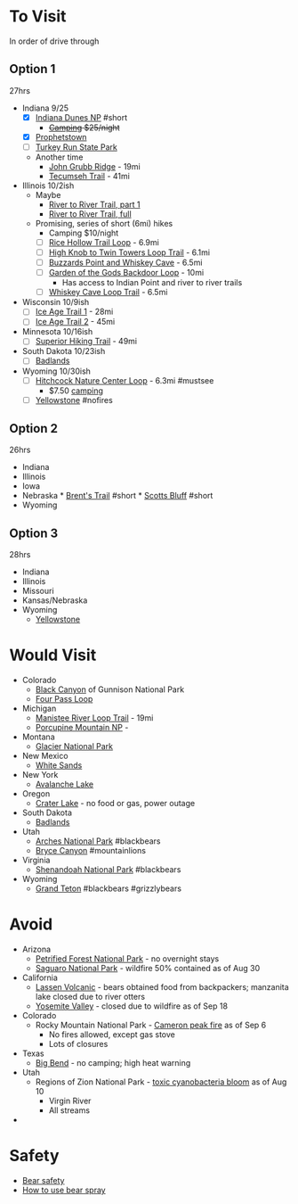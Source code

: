# To Visit
In order of drive through
## Option 1
27hrs
* Indiana 9/25
	* [x] [Indiana Dunes NP](https://www.nps.gov/indu/index.htm) #short
		* ~~[Camping](https://www.nps.gov/indu/planyourvisit/campgrounds.htm) $25/night~~
	* [x] [Prophetstown](https://www.in.gov/dnr/parklake/2971.htm)
	* [ ] [Turkey Run State Park](https://www.alltrails.com/parks/us/indiana/turkey-run-state-park)
	* Another time
		* [John Grubb Ridge](https://www.alltrails.com/trail/us/indiana/john-grubb-ridge-and-terrill-ridge-loop-trail) - 19mi
		* [Tecumseh Trail](https://www.alltrails.com/trail/us/indiana/the-tecumseh-trail) - 41mi
* Illinois 10/2ish
	* Maybe
		* [River to River Trail, part 1](https://www.alltrails.com/trail/us/illinois/river-to-river-trail-first-section)
		* [River to River Trail, full](https://www.alltrails.com/trail/us/illinois/river-to-river-trail?ref=header)
	* Promising, series of short (6mi) hikes
		* Camping $10/night
		* [ ] [Rice Hollow Trail Loop](https://www.alltrails.com/trail/us/illinois/rice-hollow-trail-loop) - 6.9mi
		* [ ] [High Knob to Twin Towers Loop Trail](https://www.alltrails.com/trail/us/illinois/high-knob-to-twin-towers-loop-trail) - 6.1mi
		* [ ] [Buzzards Point and Whiskey Cave](https://www.alltrails.com/trail/us/illinois/buzzards-point-and-whiskey-cave-loop) - 6.5mi
		* [ ] [Garden of the Gods Backdoor Loop](https://www.alltrails.com/trail/us/illinois/garden-of-the-gods-backdoor-loop-trail--2) - 10mi
			* Has access to Indian Point and river to river trails
		* [ ] [Whiskey Cave Loop Trail](https://www.alltrails.com/trail/us/illinois/whiskey-cave-loop-trail) - 6.5mi
* Wisconsin 10/9ish
	* [ ] [Ice Age Trail 1](https://www.alltrails.com/trail/us/wisconsin/ice-age-trail-st-croix-falls-to-trade-river) - 28mi
	* [ ] [Ice Age Trail 2](https://www.alltrails.com/trail/us/wisconsin/ice-age-trail-monches-to-kettle-morraine-state-forest) - 45mi
* Minnesota 10/16ish
	* [ ] [Superior Hiking Trail](https://www.alltrails.com/trail/us/minnesota/superior-hiking-trail-section-4/) - 49mi
* South Dakota 10/23ish
	* [ ] [Badlands](https://www.nps.gov/badl/index.htm)
* Wyoming 10/30ish
	* [ ] [Hitchcock Nature Center Loop](https://www.alltrails.com/trail/us/iowa/hitchcock-nature-center-loop-trail) - 6.3mi #mustsee 
		* $7.50 [camping](https://www.pottconservation.com/parks/hitchcock_nature_center/) 
	* [ ] [Yellowstone](https://www.nps.gov/yell/index.htm) #nofires
## Option 2
26hrs
* Indiana
* Illinois
* Iowa
* Nebraska
		* [Brent's Trail](https://www.alltrails.com/explore/trail/us/iowa/brents-trail--2) #short
		* [Scotts Bluff](https://www.nps.gov/scbl/index.htm) #short 
* Wyoming
## Option 3
28hrs
* Indiana
* Illinois
* Missouri
* Kansas/Nebraska
* Wyoming
	* [Yellowstone](https://www.nps.gov/yell/index.htm)
# Would Visit
* Colorado
	* [Black Canyon](https://www.nps.gov/blca/index.htm) of Gunnison National Park 
	* [Four Pass Loop](https://www.fs.usda.gov/recarea/whiteriver/recarea/?recid=40555)
* Michigan
	* [Manistee River Loop Trail](https://www.alltrails.com/trail/us/michigan/the-manistee-river-trail) - 19mi
	* [Porcupine Mountain NP](https://www.alltrails.com/trail/us/michigan/escarpment-government-peak-little-carp-river-amp-lake-superior-trails) -
* Montana
	* [Glacier National Park](https://www.nps.gov/glac/index.htm)
* New Mexico
	* [White Sands](https://www.nps.gov/whsa/index.htm)
* New York
	* [Avalanche Lake](https://www.alltrails.com/trail/us/new-york/avalanche-pass-and-avalanche-lake-trail)
* Oregon
	* [Crater Lake](https://www.nps.gov/crla/index.htm) - no food or gas, power outage
* South Dakota
	* [Badlands](https://www.nps.gov/badl/index.htm)
* Utah
	* [Arches National Park](https://www.nps.gov/arch/index.htm) #blackbears 
	* [Bryce Canyon](https://www.nps.gov/brca/index.htm) #mountainlions
* Virginia
	* [Shenandoah National Park](https://www.nps.gov/shen/index.htm) #blackbears
* Wyoming
	* [Grand Teton](https://www.nps.gov/grte/index.htm) #blackbears #grizzlybears
# Avoid
* Arizona
	* [Petrified Forest National Park](https://www.nps.gov/pefo/planyourvisit/conditions.htm) - no overnight stays
	* [Saguaro National Park](https://www.nps.gov/sagu/index.htm) - wildfire 50% contained as of Aug 30
* California
	* [Lassen Volcanic](https://www.nps.gov/lavo/index.htm) - bears obtained food from backpackers; manzanita lake closed due to river otters
	* [Yosemite Valley](https://www.nps.gov/yose/planyourvisit/yv.htm) - closed due to wildfire as of Sep 18
* Colorado
	* Rocky Mountain National Park - [Cameron peak fire](https://www.nps.gov/romo/index.htm) as of Sep 6
		* No fires allowed, except gas stove
		* Lots of closures
* Texas
	* [Big Bend](https://www.nps.gov/lavo/index.htm) - no camping; high heat warning
* Utah
	* Regions of Zion National Park - [toxic cyanobacteria bloom](https://www.nps.gov/zion/planyourvisit/toxic-cyanobacteria-bloom-in-the-virgin-river-and-the-streams-of-zion-national-park.htm) as of Aug 10
		* Virgin River
		* All streams
* 

# Safety
* [Bear safety](https://www.nps.gov/shen/planyourvisit/bear-safety.htm)
* [How to use bear spray](https://www.nps.gov/yell/learn/nature/bearspray.htm)
